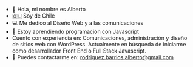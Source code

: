 - 👋 Hola, mi nombre es Alberto
- 🇨🇱 Soy de Chile 
- 💻 Me dedico al Diseño Web y a las comunicaciones
- 📖 Estoy aprendiendo programación con Javascript
- Cuento con experiencia en: Comunicaciones, administración y diseño de sitios web con WordPress. Actualmente en búsqueda de iniciarme como desarrollador Front End o Full Stack Javascript. 
- 📩 Puedes contactarme en: rodriguez.barrios.alberto@gmail.com 
<!---
AlbertoRodBa/AlbertoRodBa is a ✨ special ✨ repository because its `README.md` (this file) appears on your GitHub profile.
You can click the Preview link to take a look at your changes.
--->
